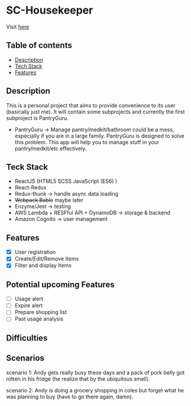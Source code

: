 # SC-Housekeeper

Visit [here](https://master.d3jyyyjyic8ggl.amplifyapp.com/)

## Table of contents
* [Description](#description) 
* [Tech Stack](#techstack)
* [Features](#features)

## Description

This is a personal project that aims to provide convenience to its user (basically just me).
It will contain some subprojects and currently the first subproject is PantryGuru.

* PantryGuru -> 
Manage pantry/medkit/bathroom could be a mess, especially if you are in a large family. PantryGuru is designed
to solve this problem. This app will help you to manage stuff in your pantry/medkit/etc effectively. 


## Teck Stack

* ReactJS (HTML5 SCSS JavaScript (ES6) )
* React-Redux
* Redux-thunk -> handle async data loading
* ~~Webpack Bable~~ maybe later
* Enzyme/Jest -> testing
* AWS Lambda + RESFful API + DynamoDB -> storage & backend
* Amazon Cognito -> user management


## Features

- [x] User registration
- [x] Create/Edit/Remove Items
- [x] Filter and display Items

## Potential upcoming Features

- [ ] Usage alert 
- [ ] Expire alert 
- [ ] Prepare shopping list
- [ ] Past usage analysis

## Difficulties


## Scenarios

scenario 1: 
Andy gets really busy these days and a pack of pork belly got rotten in his fridge 
(he realize that by the ubiquitous smell).

scenario 2: 
Andy is doing a grocery shopping in coles but forget what he was planning to buy
(have to go there again, damn).
